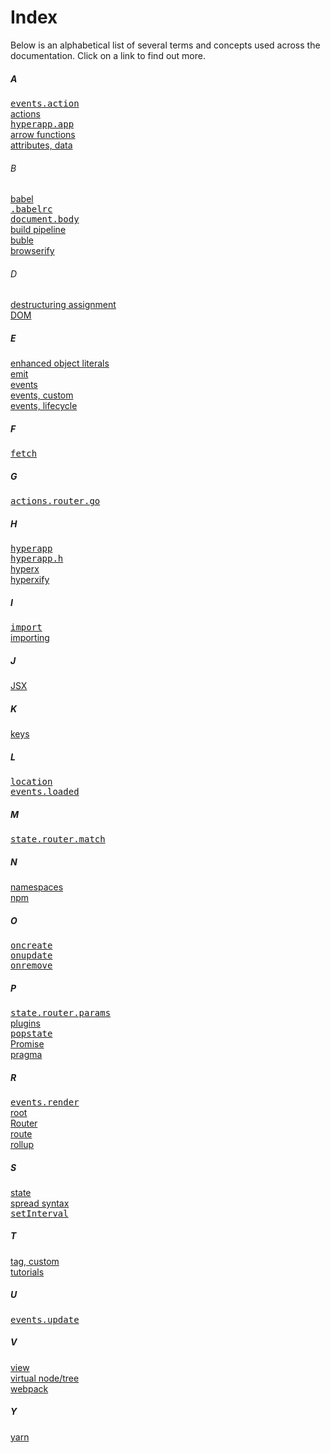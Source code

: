 # Index

Below is an alphabetical list of several terms and concepts used across the documentation. Click on a link to find out more.

##### A
[<samp>events.action</samp>](/docs/api.md#events-action)<br/>
[actions](/docs/applications.md#actions)<br/>
[<samp>hyperapp.app</samp>](/docs/api.md#app)<br/>
[arrow functions](https://developer.mozilla.org/en/docs/Web/JavaScript/Reference/Functions/Arrow_functions)<br/>
[attributes, data](/docs/virtual-nodes.md#data-attributes)<br/>
###### B
[babel](https://github.com/babel/babel)<br/>
[<samp>.babelrc</samp>](https://babeljs.io/docs/usage/babelrc/)<br/>
[<samp>document.body</samp>](https://developer.mozilla.org/en-US/docs/Web/API/Document/body)<br/>
[build pipeline](/docs/getting-started.md#build-pipeline)<br/>
[buble](https://gitlab.com/Rich-Harris/buble)<br/>
[browserify](https://github.com/substack/node-browserify)<br/>
###### D
[destructuring assignment](https://developer.mozilla.org/en-US/docs/Web/JavaScript/Reference/Operators/Destructuring_assignment)<br/>
[DOM](https://developer.mozilla.org/en-US/docs/Web/API/Document_Object_Model/Introduction)<br/>
##### E
[enhanced object literals](https://developer.mozilla.org/en-US/docs/Web/JavaScript/Guide/Grammar_and_Types#Enhanced_Object_literals)<br/>
[emit](/docs/api.md#emit)<br/>
[events](/docs/applications.md#events)<br/>
[events, custom](/docs/applications.md#custom-events)<br/>
[events, lifecycle](/docs/lifecycle-events.md)<br/>
##### F
[<samp>fetch</samp>](https://developer.mozilla.org/en-US/docs/Web/API/Fetch_API)<br/>
##### G
[<samp>actions.router.go</samp>](/docs/routing.md#actions-go)<br/>
##### H
[<samp>hyperapp</samp>](https://github.com/hyperapp/hyperapp/blob/master/src/index.js)<br/>
[<samp>hyperapp.h</samp>](/docs/api.md#h)<br/>
[hyperx](/docs/hyperx.md)<br/>
[hyperxify](https://github.com/substack/hyperxify)<br/>
##### I
[<samp>import</samp>](https://developer.mozilla.org/en-US/docs/Web/JavaScript/Reference/Statements/import)<br/>
[importing](/docs/getting-started.md#importing)<br/>
##### J
[JSX](/docs/jsx.md)<br/>
##### K
[keys](/docs/virtual-nodes.md#keys)<br/>
##### L
[<samp>location</samp>](https://developer.mozilla.org/en-US/docs/Web/API/Location)<br/>
[<samp>events.loaded</samp>](/docs/api.md#events-loaded)<br/>
##### M
<samp>[state.router.match](/docs/routing.md#state-match)</samp><br/>
##### N
[namespaces](/docs/applications.md#namespaces)<br/>
[npm](https://www.npmjs.com/)<br/>
##### O
[<samp>oncreate</samp>](/docs/lifecycle-events.md#oncreate)<br/>
[<samp>onupdate</samp>](/docs/lifecycle-events.md#onupdate)<br/>
[<samp>onremove</samp>](/docs/lifecycle-events.md#onremove)<br/>
##### P
[<samp>state.router.params</samp>](/docs/routing.md#state-params)<br/>
[plugins](/docs/applications.md#plugins)<br/>
[<samp>popstate</samp>](https://developer.mozilla.org/en-US/docs/Web/Events/popstate)<br/>
[Promise](https://developer.mozilla.org/en-US/docs/Web/JavaScript/Reference/Global_Objects/Promise)<br/>
[pragma](https://babeljs.io/docs/plugins/transform-react-jsx/#optionspragma)<br/>
##### R
[<samp>events.render</samp>](/docs/api.md#events-render)<br/>
[root](/docs/applications.md#root)<br/>
[Router](/docs/routing.md)<br/>
[route](/docs/routing.md#router-route)<br/>
[rollup](https://github.com/rollup/rollup)<br/>
##### S
[state](/docs/applications.md#view-and-state)<br/>
[spread syntax](https://developer.mozilla.org/en-US/docs/Web/JavaScript/Reference/Operators/Spread_operator)<br/>
[<samp>setInterval</samp>](https://developer.mozilla.org/en-US/docs/Web/API/WindowOrWorkerGlobalScope/setInterval)<br/>
##### T
[tag, custom](/docs/custom-tags.md)<br/>
[tutorials](/docs/tutorials.md)<br/>
##### U
[<samp>events.update</samp>](/docs/api.md#events-update)<br/>
##### V
[view](/docs/applications.md#view-and-state)<br/>
[virtual node/tree](/docs/virtual-nodes.md)<br/>
[webpack](https://github.com/webpack/webpack)<br/>
##### Y
[yarn](https://github.com/yarnpkg/yarn)<br/>
